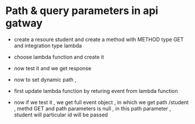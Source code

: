 # Path & query parameters in api gatway 

- create a resoure student  and create a method with METHOD type GET and integration type lambda 

- choose lambda function and create it 

- now test it and we get response 
 
- now to set dynamic path , 
- first update lambda function by returing event from lambda function 

- now if we test it , we get full event object , in which we get path /student , methd GET and path parameters is null , in this path parameter , student will particular id will be passed



